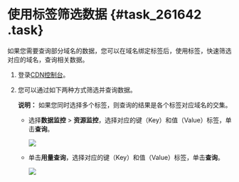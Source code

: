 # 使用标签筛选数据 {#task_261642 .task}

如果您需要查询部分域名的数据，您可以在域名绑定标签后，使用标签，快速筛选对应的域名，查询相关数据。

1.  登录[CDN控制台](https://cdn.console.aliyun.com/overview)。
2.  您可以通过如下两种方式筛选并查询数据。 

    **说明：** 如果您同时选择多个标签，则查询的结果是各个标签对应域名的交集。

    -   选择**数据监控** \> **资源监控**，选择对应的键（Key）和值（Value）标签，单击**查询**。

        ![](http://static-aliyun-doc.oss-cn-hangzhou.aliyuncs.com/assets/img/215865/156203609249631_zh-CN.png)

    -   单击**用量查询**，选择对应的键（Key）和值（Value）标签，单击**查询**。

        ![](http://static-aliyun-doc.oss-cn-hangzhou.aliyuncs.com/assets/img/215865/156203609249632_zh-CN.png)


